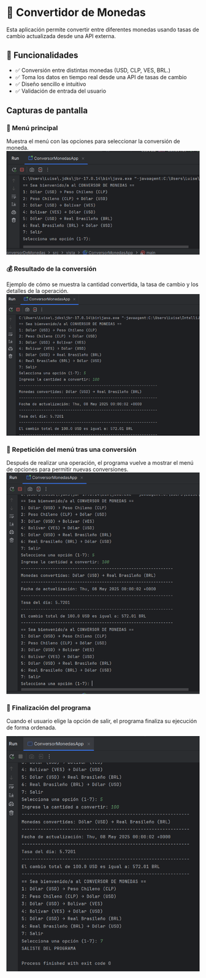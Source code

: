 # 💱 Convertidor de Monedas

Esta aplicación permite convertir entre diferentes monedas usando tasas de cambio actualizada desde una API externa.

## 🚀 Funcionalidades

- ✅ Conversión entre distintas monedas (USD, CLP, VES, BRL.)
- ✅ Toma los datos en tiempo real desde una API de tasas de cambio
- ✅ Diseño sencillo e intuitivo
- ✅ Validación de entrada del usuario

## Capturas de pantalla

### 🧭 Menú principal
Muestra el menú con las opciones para seleccionar la conversión de moneda.
![InterfazPrincipal](src/imagenes/menu.png)

### 💰 Resultado de la conversión
Ejemplo de cómo se muestra la cantidad convertida, la tasa de cambio y los detalles de la operación.
![Resultado](src/imagenes/conversion.png)

### 🔁 Repetición del menú tras una conversión

Después de realizar una operación, el programa vuelve a mostrar el menú de opciones para permitir nuevas conversiones.
![RepeticiónDelMenu](src/imagenes/menu-repetido.png)

### 🛑 Finalización del programa

Cuando el usuario elige la opción de salir, el programa finaliza su ejecución de forma ordenada.

![Finalización del programa](src/imagenes/salida-programa.png)